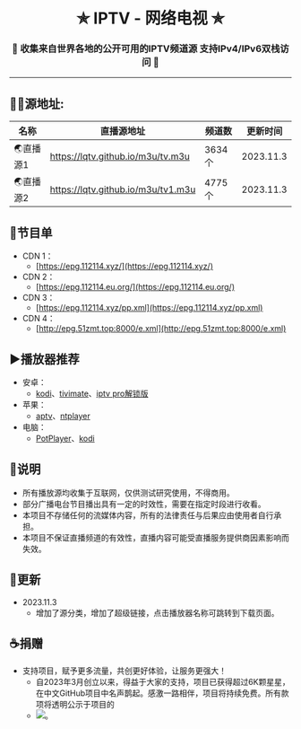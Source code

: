 <h1 align="center"> ✯ IPTV - 网络电视 ✯ </h1>

<h3 align="center">🔕 收集来自世界各地的公开可用的IPTV频道源 支持IPv4/IPv6双栈访问 🔕</h3>

<p align="center">

</p>

---

## 🤹‍♂️源地址:

<table>
  <thead>
    <tr>
      <th>名称</th>
      <th>直播源地址</th>
      <th>频道数</th>
      <th>更新时间</th>
    </tr>
  </thead>
  <tbody>
      <tr>
      <td>🌏直播源1</td>
      <td><a href="https://lqtv.github.io/m3u/tv.m3u">https://lqtv.github.io/m3u/tv.m3u</a></td>
      <td>3634个</td>
      <td>2023.11.3</td>
    </tr>
    <tr>
      <td>🌏直播源2</td>
      <td><a href="https://lqtv.github.io/m3u/tv1.m3u">https://lqtv.github.io/m3u/tv1.m3u</a></td>
      <td>4775个</td>
      <td>2023.11.3</td>
    </tr>
  </tbody>
</table>

## 📒节目单
- CDN 1：
  -  [https://epg.112114.xyz/](https://epg.112114.xyz/)
- CDN 2：
  -  [https://epg.112114.eu.org/](https://epg.112114.eu.org/)
- CDN 3：
  -  [https://epg.112114.xyz/pp.xml](https://epg.112114.xyz/pp.xml)
- CDN 4：
  -  [http://epg.51zmt.top:8000/e.xml](http://epg.51zmt.top:8000/e.xml)
 
## ▶️播放器推荐
- 安卓：
  -  [kodi](https://kodi.tv/download/android)、[tivimate](https://kodi.tv/download/android)、[iptv pro解锁版](https://filehippo.com/zh/android/download_tivimate-iptv-video-player-ott/)
- 苹果：
  -  [aptv](https://apps.apple.com/cn/app/aptv/id1630403500)、[ntplayer](https://apps.apple.com/cn/app/ntplayer/id1613758141)
- 电脑：
  -  [PotPlayer](https://potplayer.tv/?lang=zh_CN)、[kodi](https://kodi.tv/download/windows/)

## 📖说明
- 所有播放源均收集于互联网，仅供测试研究使用，不得商用。
- 部分广播电台节目播出具有一定的时效性，需要在指定时段进行收看。
- 本项目不存储任何的流媒体内容，所有的法律责任与后果应由使用者自行承担。
- 本项目不保证直播频道的有效性，直播内容可能受直播服务提供商因素影响而失效。
## 📔更新
- 2023.11.3
  - 增加了源分类，增加了超级链接，点击播放器名称可跳转到下载页面。

## ☕捐赠
- 支持项目，赋予更多流量，共创更好体验，让服务更强大！
  - 自2023年3月创立以来，得益于大家的支持，项目已获得超过6K颗星星，在中文GitHub项目中名声鹊起。感激一路相伴，项目将持续免费。所有款项将透明公示于项目的
  - ![](https://lqtv.github.io/sponsor.png)。
